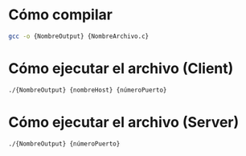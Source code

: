 # Cómo compilar

```sh
gcc -o {NombreOutput} {NombreArchivo.c}
```

# Cómo ejecutar el archivo (Client)

```sh
./{NombreOutput} {nombreHost} {númeroPuerto}
```

# Cómo ejecutar el archivo (Server)

```sh
./{NombreOutput} {númeroPuerto}
```
